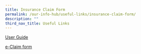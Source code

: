 ```yaml
---
title: Insurance Claim Form
permalink: /our-info-hub/useful-links/insurance-claim-form/
description: ""
third_nav_title: Useful Links
---
```

[User Guide](https://s3.ap-southeast-1.amazonaws.com/mhc.static/Income/Student+GPA+User+Guide+-+Parent.pdf)

[e-Claim form](https://studentgpa.incomegroupins.com.sg/#/)